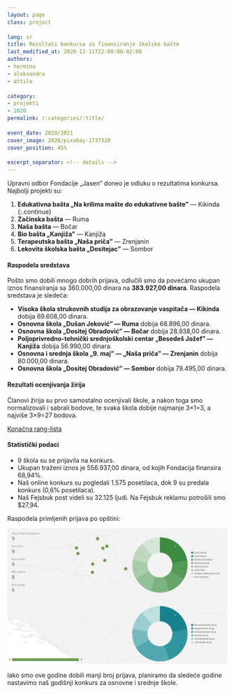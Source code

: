 ```yaml
---
layout: page
class: project

lang: sr
title: Rezultati konkursa za finansiranje školske bašte
last_modified_at: 2020-11-11T22:00:00-02:00
authors:
- hermina
- aleksandra
- attila

category:
- projekti
- 2020
permalink: /:categories/:title/

event_date: 2020/2021
cover_image: 2020/pixabay-1737320
cover_position: 45%

excerpt_separator: <!-- details -->
---
```


Upravni odbor Fondacije „Jasen” doneo je odluku o rezultatima konkursa.
Najbolji projekti su:

1. **Edukativna bašta „Na krilima mašte do edukativne bašte”** — Kikinda
{:.continue}
1. **Začinska bašta** — Ruma
2. **Naša bašta** — Bočar
3. **Bio bašta „Kanjiža”** — Kanjiža
4. **Terapeutska bašta „Naša priča”** — Zrenjanin
5. **Lekovita školska bašta „Dositejac”** — Sombor

<!-- details -->

#### Raspodela sredstava

Pošto smo dobili mnogo dobrih prijava, odlučili smo da povećamo ukupan iznos
finansiranja sa 360.000,00 dinara na **383.927,00 dinara**. Raspodela sredstava
je sledeća:

* **Visoka škola strukovnih studija za obrazovanje vaspitača — Kikinda** dobija
  69.608,00 dinara.
* **Osnovna škola „Dušan Jeković” — Ruma** dobija 68.896,00 dinara.
* **Osnovna škola „Dositej Obradović” — Bočar** dobija 28.938,00 dinara.
* **Poljoprivredno-tehnički srednjoškolski centar „Besedeš Jožef” — Kanjiža**
  dobija 56.990,00 dinara.
* **Osnovna i srednja škola „9. maj” — „Naša priča” — Zrenjanin** dobija
  80.000,00 dinara.
* **Osnovna škola „Dositej Obradović” — Sombor** dobija 79.495,00 dinara.

#### Rezultati ocenjivanja žirija

Članovi žirija su prvo samostalno ocenjivali škole, a nakon toga smo
normalizovali i sabrali bodove, te svaka škola dobije najmanje 3×1=3, a najviše
3×9=27 bodova.

[Konačna rang-lista](https://datastudio.google.com/s/ts5SjNW3JRM)

#### Statistički podaci

* 9 škola su se prijavila na konkurs.
* Ukupan traženi iznos je 556.937,00 dinara, od kojih Fondacija finansira
  68,94%.
* Naš online konkurs su pogledali 1.575 posetilaca, dok 9 su predala konkurs
  (0,6% posetilaca).
* Naš Fejsbuk post videli su 32.125 ljudi. Na Fejsbuk reklamu potrošili smo
  $27,94.

Raspodela primljenih prijava po opštini:

<div class="center-align">
  <a href="https://datastudio.google.com/s/s8t0xwWCaHU"><img alt="Primljene prijave" src="/images/content/2020/rezultati-konkursa-za-finansiranje-skolske-baste.png"></a>
</div>

Iako smo ove godine dobili manji broj prijava, planiramo da sledeće godine
nastavimo naš godišnji konkurs za osnovne i srednje škole.
